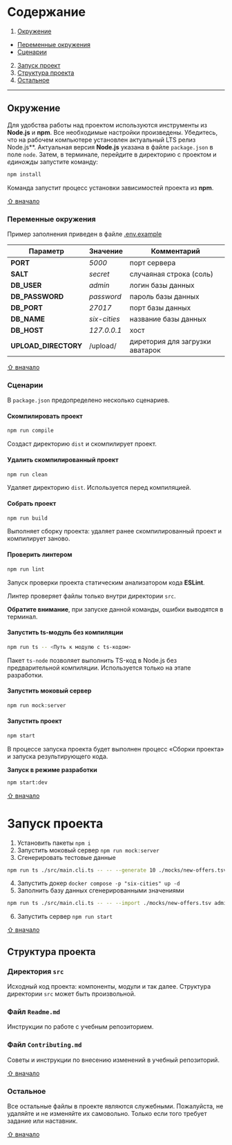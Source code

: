 # Содержание

1. [Окружение](#окружение)
  * [Переменные окружения](#переменные-окружения)
  * [Сценарии](#сценарии)
2. [Запуск проект](#запуск-проекта)
3. [Структура проекта](#структура-проекта)
4. [Остальное](#остальное)

---

## Окружение

Для удобства работы над проектом используются инструменты из **Node.js** и **npm**. Все необходимые настройки произведены. Убедитесь, что на рабочем компьютере установлен актуальный LTS релиз Node.js**. Актуальная версия **Node.js** указана в файле `package.json` в поле `node`. Затем, в терминале, перейдите в директорию с проектом и _единожды_ запустите команду:

```bash
npm install
```

Команда запустит процесс установки зависимостей проекта из **npm**.

[⇧ вначало](#содержание)
### Переменные окружения
Пример заполнения приведен в файле [.env.example](.env.example)

| Параметр | Значение | Комментарий |
| --- | --- | --- |
|**PORT**|*5000*|порт сервера|
|**SALT**|*secret*|случаяная строка (соль)|
|**DB_USER**|*admin*|логин базы данных|
|**DB_PASSWORD**|*password*|пароль базы данных|
|**DB_PORT**|*27017*|порт базы данных|
|**DB_NAME**|*six-cities*|название базы данных|
|**DB_HOST**|*127.0.0.1*|хост|
|**UPLOAD_DIRECTORY**|/upload/|диретория для загрузки аватарок|

[⇧ вначало](#содержание)
### Сценарии

В `package.json` предопределено несколько сценариев.

#### Скомпилировать проект

```bash
npm run compile
```

Создаст директорию `dist` и скомпилирует проект.

#### Удалить скомпилированный проект

```bash
npm run clean
```

Удаляет директорию `dist`. Используется перед компиляцией.

#### Собрать проект

```bash
npm run build
```

Выполняет сборку проекта: удаляет ранее скомпилированный проект и компилирует заново.

#### Проверить линтером

```bash
npm run lint
```

Запуск проверки проекта статическим анализатором кода **ESLint**.

Линтер проверяет файлы только внутри директории `src`.

**Обратите внимание**, при запуске данной команды, ошибки выводятся в терминал.

#### Запустить ts-модуль без компиляции

```bash
npm run ts -- <Путь к модулю с ts-кодом>
```

Пакет `ts-node` позволяет выполнить TS-код в Node.js без предварительной компиляции. Используется только на этапе разработки.

#### Запустить моковый сервер

```bash
npm run mock:server
```

#### Запустить проект

```bash
npm start
```

В процессе запуска проекта будет выполнен процесс «Сборки проекта» и запуска результирующего кода.

**Запуск в режиме разработки**
```bash
npm start:dev
```

[⇧ вначало](#содержание)
# Запуск проекта  

1. Установить пакеты 
```npm i```
2. Запустить моковый сервер 
```npm run mock:server```
3. Сгенерировать тестовые данные 
```sh
npm run ts ./src/main.cli.ts -- -- --generate 10 ./mocks/new-offers.tsv http://localhost:3123/api
```
4. Запустить докер ```docker compose -p "six-cities" up -d```
5. Заполнить базу данных сгенерированными значениями
```sh
npm run ts ./src/main.cli.ts -- -- --import ./mocks/new-offers.tsv admin password localhost six-cities secret
```
6. Запустить сервер ```npm run start```


[⇧ вначало](#содержание)
## Структура проекта

### Директория `src`

Исходный код проекта: компоненты, модули и так далее. Структура директории `src` может быть произвольной.

### Файл `Readme.md`

Инструкции по работе с учебным репозиторием.

### Файл `Contributing.md`

Советы и инструкции по внесению изменений в учебный репозиторий.

[⇧ вначало](#содержание)
### Остальное

Все остальные файлы в проекте являются служебными. Пожалуйста, не удаляйте и не изменяйте их самовольно. Только если того требует задание или наставник.

[⇧ вначало](#содержание)
